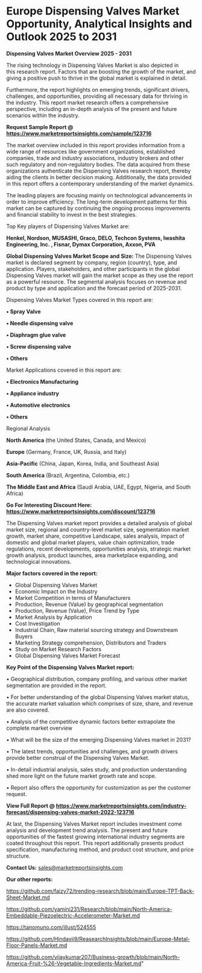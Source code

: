 # Europe Dispensing Valves Market Opportunity, Analytical Insights and Outlook 2025 to 2031

<Strong> Dispensing Valves Market Overview 2025 - 2031</strong>

The rising technology in Dispensing Valves Market is also depicted in this research report. Factors that are boosting the growth of the market, and giving a positive push to thrive in the global market is explained in detail.

Furthermore, the report highlights on emerging trends, significant drivers, challenges, and opportunities, providing all necessary data for thriving in the industry. This report market research offers a comprehensive perspective, including an in-depth analysis of the present and future scenarios within the industry.

<strong>Request Sample Report @ <a href=https://www.marketreportsinsights.com/sample/123716>https://www.marketreportsinsights.com/sample/123716</a></strong>

The market overview included in this report provides information from a wide range of resources like government organizations, established companies, trade and industry associations, industry brokers and other such regulatory and non-regulatory bodies. The data acquired from these organizations authenticate the Dispensing Valves research report, thereby aiding the clients in better decision making. Additionally, the data provided in this report offers a contemporary understanding of the market dynamics.

The leading players are focusing mainly on technological advancements in order to improve efficiency. The long-term development patterns for this market can be captured by continuing the ongoing process improvements and financial stability to invest in the best strategies.

Top Key players of Dispensing Valves Market are:

<strong>Henkel, Nordson, MUSASHI, Graco, DELO, Techcon Systems, Iwashita Engineering, Inc. , Fisnar, Dymax Corporation, Axxon, PVA</strong>

<strong><b>Global Dispensing Valves Market Scope and Size:</b></strong>
The Dispensing Valves market is declared segment by company, region (country), type, and application. Players, stakeholders, and other participants in the global Dispensing Valves market will gain the market scope as they use the report as a powerful resource. The segmental analysis focuses on revenue and product by type and application and the forecast period of 2025-2031.

Dispensing Valves Market Types covered in this report are:

<strong>• Spray Valve

• Needle dispensing valve

• Diaphragm glue valve

• Screw dispensing valve

• Others</strong>

Market Applications covered in this report are:

<strong>• Electronics Manufacturing

• Appliance industry

• Automotive electronics

• Others</strong> 

Regional Analysis

<strong>North America</strong> (the United States, Canada, and Mexico)

<strong>Europe</strong> (Germany, France, UK, Russia, and Italy)

<strong>Asia-Pacific</strong> (China, Japan, Korea, India, and Southeast Asia)

<strong>South America</strong> (Brazil, Argentina, Colombia, etc.)

<strong>The Middle East and Africa</strong> (Saudi Arabia, UAE, Egypt, Nigeria, and South Africa)

<strong>Go For Interesting Discount Here: <a href=https://www.marketreportsinsights.com/discount/123716>https://www.marketreportsinsights.com/discount/123716</a></strong>

The Dispensing Valves market report provides a detailed analysis of global market size, regional and country-level market size, segmentation market growth, market share, competitive Landscape, sales analysis, impact of domestic and global market players, value chain optimization, trade regulations, recent developments, opportunities analysis, strategic market growth analysis, product launches, area marketplace expanding, and technological innovations.

<strong><b>Major factors covered in the report:</b></strong>
<ul>
  <li>Global Dispensing Valves Market </li>
  <li>Economic Impact on the Industry</li>
  <li>Market Competition in terms of Manufacturers</li>
  <li>Production, Revenue (Value) by geographical segmentation</li>
  <li>Production, Revenue (Value), Price Trend by Type</li>
  <li>Market Analysis by Application</li>
  <li>Cost Investigation</li>
  <li>Industrial Chain, Raw material sourcing strategy and Downstream Buyers</li>
  <li>Marketing Strategy comprehension, Distributors and Traders</li>
  <li>Study on Market Research Factors</li>
  <li>Global Dispensing Valves Market Forecast</li>
</ul>

<strong><b>Key Point of the Dispensing Valves Market report:</b></strong>

• Geographical distribution, company profiling, and various other market segmentation are provided in the report.

• For better understanding of the global Dispensing Valves market status, the accurate market valuation which comprises of size, share, and revenue are also covered.

• Analysis of the competitive dynamic factors better extrapolate the complete market overview

• What will be the size of the emerging Dispensing Valves market in 2031?

• The latest trends, opportunities and challenges, and growth drivers provide better construal of the Dispensing Valves Market.

• In-detail industrial analysis, sales study, and production understanding shed more light on the future market growth rate and scope.

• Report also offers the opportunity for customization as per the customer request.

<strong><b>View Full Report @ <a href=https://www.marketreportsinsights.com/industry-forecast/dispensing-valves-market-2022-123716>https://www.marketreportsinsights.com/industry-forecast/dispensing-valves-market-2022-123716</a></b></strong>


At last, the Dispensing Valves Market report includes investment come analysis and development trend analysis. The present and future opportunities of the fastest growing international industry segments are coated throughout this report. This report additionally presents product specification, manufacturing method, and product cost structure, and price structure.

<strong>Contact Us:</strong>
sales@marketreportsinsights.com

<strong>Our other reports:</strong>

<a href=https://github.com/faizy72/trending-research/blob/main/Europe-TPT-Back-Sheet-Market.md>https://github.com/faizy72/trending-research/blob/main/Europe-TPT-Back-Sheet-Market.md</a>

<a href=https://github.com/yamini231/Research/blob/main/North-America-Embeddable-Piezoelectric-Accelerometer-Market.md>https://github.com/yamini231/Research/blob/main/North-America-Embeddable-Piezoelectric-Accelerometer-Market.md</a>

<a href=https://tanomuno.com/illust/524555>https://tanomuno.com/illust/524555</a>

<a href=https://github.com/Hindavii9/ReasearchInsights/blob/main/Europe-Metal-Floor-Panels-Market.md>https://github.com/Hindavii9/ReasearchInsights/blob/main/Europe-Metal-Floor-Panels-Market.md</a>

<a href=https://github.com/vijaykumar207/Business-growth/blob/main/North-America-Fruit-%26-Vegetable-Ingredients-Market.md>https://github.com/vijaykumar207/Business-growth/blob/main/North-America-Fruit-%26-Vegetable-Ingredients-Market.md</a>"
